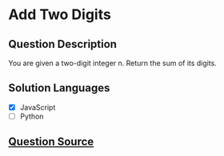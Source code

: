 # Add Two Digits

## Question Description

You are given a two-digit integer n. Return the sum of its digits.

## Solution Languages

- [x] JavaScript
- [ ] Python

## [Question Source](https://app.codesignal.com/arcade/code-arcade/intro-gates/wAGdN6FMPkx7WBq66)
